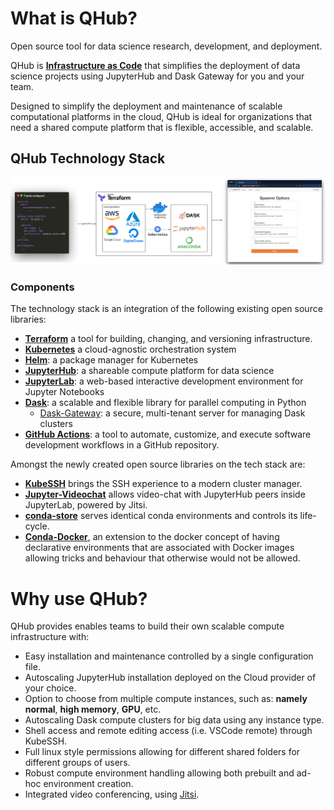 # What is QHub?
Open source tool for data science research, development, and deployment.

QHub is [**Infrastructure as Code**](docs/source/9_faq/1_faqs.html#what-is-infrastructure-as-code-and-how-it-relates-to-qhub)
that simplifies the deployment of data science projects using JupyterHub and Dask Gateway for you and your team.

Designed to simplify the deployment and maintenance of scalable computational platforms in the cloud, QHub is ideal for
organizations that need a shared compute platform that is flexible, accessible, and scalable.

## QHub Technology Stack

![High-level illustration of QHub architecture](../meta_images/qhub-cloud_architecture.png)

### Components

The technology stack is an integration of the following existing open source libraries:

+ [**Terraform**](https://www.terraform.io/intro/index.html) a tool for building, changing, and versioning infrastructure.
+ [**Kubernetes**](https://kubernetes.io/docs/home/) a cloud-agnostic orchestration system
+ [**Helm**](https://helm.sh/): a package manager for Kubernetes
+ [**JupyterHub**](https://jupyter.org/hub): a shareable compute platform for data science
+ [**JupyterLab**](https://jupyterlab.readthedocs.io/en/stable/): a web-based interactive development environment for Jupyter Notebooks
+ [**Dask**](https://docs.dask.org/en/latest/): a scalable and flexible  library for parallel computing in Python
  + [Dask-Gateway](https://gateway.dask.org/): a secure, multi-tenant server for managing Dask clusters
+ [**GitHub Actions**](https://docs.github.com/en/actions): a tool to automate, customize, and execute software
  development workflows in a GitHub repository.

Amongst the newly created open source libraries on the tech stack are:
+ [**KubeSSH**](https://github.com/yuvipanda/kubessh) brings the SSH experience to a modern cluster manager.
+ [**Jupyter-Videochat**](https://github.com/yuvipanda/jupyter-videochat) allows video-chat with JupyterHub peers inside
  JupyterLab, powered by Jitsi.
+ [**conda-store**](https://github.com/quansight/conda-store) serves identical conda environments and controls its life-cycle.
+ [**Conda-Docker**](https://github.com/conda-incubator/conda-docker), an extension to the docker concept of having
  declarative environments that are associated with Docker images allowing tricks and behaviour that otherwise would not be allowed.


# Why use QHub?

QHub provides enables teams to build their own scalable compute infrastructure with:

+ Easy installation and maintenance controlled by a single configuration file.
+ Autoscaling JupyterHub installation deployed on the Cloud provider of your choice.
+ Option to choose from multiple compute instances, such as: **namely normal**, **high memory**, **GPU**, etc.
+ Autoscaling Dask compute clusters for big data using any instance type.
+ Shell access and remote editing access (i.e. VSCode remote) through KubeSSH.
+ Full linux style permissions allowing for different shared folders for different groups of users.
+ Robust compute environment handling allowing both prebuilt and ad-hoc environment creation.
+ Integrated video conferencing, using [Jitsi](https://meet.jit.si/).
